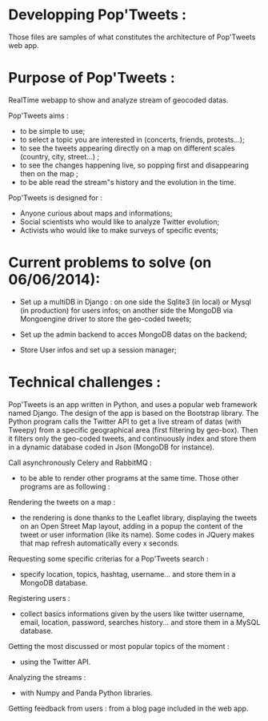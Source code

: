 Developping Pop'Tweets : 
=====

Those files are samples of what constitutes the architecture of Pop'Tweets web app.


Purpose of Pop'Tweets :
=====

RealTime webapp to show and analyze stream of geocoded datas.

Pop'Tweets aims :
- to be simple to use;
- to select a topic you are interested in (concerts, friends, protests...);
- to see the tweets appearing directly on a map on different scales (country, city, street...) ;
- to see the changes happening live, so popping first and disappearing then on the map ;
- to be able read the stream"s history and the evolution in the time.

Pop'Tweets is designed for :
- Anyone curious about maps and informations;
- Social scientists who would like to analyze Twitter evolution;
- Activists who would like to make surveys of specific events;


Current problems to solve (on 06/06/2014):
=====

- Set up a multiDB in Django : 
    on one side the Sqlite3 (in local) or Mysql (in production) for users infos;
    on another side the MongoDB via Mongoengine driver to store the geo-coded tweets;

- Set up the admin backend to acces MongoDB datas on the backend;

- Store User infos and set up a session manager;


Technical challenges :
=====

Pop'Tweets is an app written in Python, and uses a popular web framework named Django. The design of the app is based on the Bootstrap library. The Python program calls the Twitter API to get a live stream of datas (with Tweepy) from a specific geographical area (first filtering by geo-box). Then it filters only the geo-coded tweets, and continuously index and store them in a dynamic database coded in Json (MongoDB for instance).

Call asynchronously Celery and RabbitMQ : 
  - to be able to render other programs at the same time. Those other programs are as following :

Rendering the tweets on a map :
  - the rendering is done thanks to the Leaflet library, displaying the tweets on an Open Street Map layout, adding in a popup the content of the tweet or user information (like its name). Some codes in JQuery makes that map refresh automatically every x seconds.

Requesting some specific criterias for a Pop'Tweets search :
  - specify location, topics, hashtag, username... and store them in a MongoDB database.

Registering users :
  - collect basics informations given by the users like twitter username, email, location, password, searches history... and store them in a MySQL database.

Getting the most discussed or most popular topics of the moment :
  - using the Twitter API.

Analyzing the streams :
  - with Numpy and Panda Python libraries.

Getting feedback from users :
    from a blog page included in the web app. 
